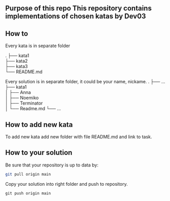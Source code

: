 **Purpose of this repo**
This repository contains implementations of chosen katas by Dev03
---

## How to

Every kata is in separate folder

.
├── kata1                   
├── kata2                    
├── kata3                    
└── README.md
  
Every solution is in separate folder, it could be your name, nickame.
  .
├── ...
├── kata1                   
│   ├── Anna          
│   ├── Noemiko         
│   ├── Terminator         
│   └── Readme.md
└── ...

## How to add new kata
To add new kata add new folder with file README.md and link to task.

## How to your solution
Be sure that your repository is up to data by:

```bash
git pull origin main
```

Copy your solution into right folder and push to repository.

```
git push origin main
```
